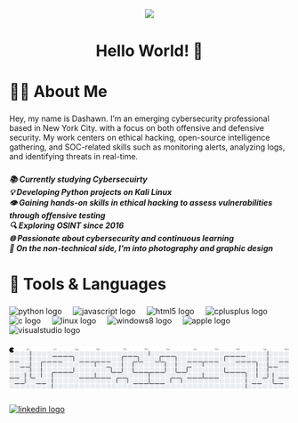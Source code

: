 <div align="center">
  <img height="200" src="https://media1.giphy.com/media/v1.Y2lkPTc5MGI3NjExcmgxNW9xMTA3aW5qMnNwMzRoY3RxYWs1a3FybHljZG51eHBmZnF3aiZlcD12MV9pbnRlcm5hbF9naWZfYnlfaWQmY3Q9Zw/3og0ILLVvPp8d64Jd6/giphy.gif"  />
</div>

###

<h1 align="center">Hello World! 👋</h1>

###

<h1 align="left">👩‍💻  About Me</h1>

###

<h7 align="left">Hey, my name is Dashawn. I’m an emerging cybersecurity professional based in New York City. with a focus on both offensive and defensive security. My work centers on ethical hacking, open-source intelligence gathering, and SOC-related skills such as monitoring alerts, analyzing logs, and identifying threats in real-time.</h5>

###

<h5 align="left">📚   Currently studying Cybersecuirty <br>💡   Developing Python projects on Kali Linux<br>👁️   Gaining hands-on skills in ethical hacking to assess vulnerabilities through offensive testing<br>🔍   Exploring OSINT since 2016<br>🌐   Passionate about cybersecurity and continuous learning<br>📸   On the non-technical side, I’m into photography and graphic design</h5>

###

<h1 align="left">🧠   Tools & Languages</h1>

###

<div align="left">
  <img src="https://cdn.jsdelivr.net/gh/devicons/devicon/icons/python/python-original.svg" height="25" alt="python logo"  />
  <img width="12" />
  <img src="https://cdn.jsdelivr.net/gh/devicons/devicon/icons/javascript/javascript-original.svg" height="25" alt="javascript logo"  />
  <img width="12" />
  <img src="https://cdn.jsdelivr.net/gh/devicons/devicon/icons/html5/html5-original.svg" height="25" alt="html5 logo"  />
  <img width="12" />
  <img src="https://cdn.jsdelivr.net/gh/devicons/devicon/icons/cplusplus/cplusplus-original.svg" height="25" alt="cplusplus logo"  />
  <img width="12" />
  <img src="https://cdn.jsdelivr.net/gh/devicons/devicon/icons/c/c-original.svg" height="25" alt="c logo"  />
  <img width="12" />
  <img src="https://cdn.jsdelivr.net/gh/devicons/devicon/icons/linux/linux-original.svg" height="25" alt="linux logo"  />
  <img width="12" />
  <img src="https://cdn.jsdelivr.net/gh/devicons/devicon/icons/windows8/windows8-original.svg" height="25" alt="windows8 logo"  />
  <img width="12" />
  <img src="https://cdn.jsdelivr.net/gh/devicons/devicon/icons/apple/apple-original.svg" height="25" alt="apple logo"  />
  <img width="12" />
  <img src="https://cdn.jsdelivr.net/gh/devicons/devicon/icons/visualstudio/visualstudio-plain.svg" height="25" alt="visualstudio logo"  />
</div>

###

<picture>
  <source media="(prefers-color-scheme: dark)" srcset="https://raw.githubusercontent.com/phantomny/phantomny/output/pacman-contribution-graph-dark.svg">
  <source media="(prefers-color-scheme: light)" srcset="https://raw.githubusercontent.com/phantomny/phantomny/output/pacman-contribution-graph.svg">
  <img alt="pacman contribution graph" src="https://raw.githubusercontent.com/phantomny/phantomny/output/pacman-contribution-graph.svg">
</picture>

###

<div align="left">
  <a href="https://www.linkedin.com/in/dashawn-elgin-467187126/" target="_blank">
    <img src="https://raw.githubusercontent.com/maurodesouza/profile-readme-generator/master/src/assets/icons/social/linkedin/default.svg" width="52" height="40" alt="linkedin logo"  />
  </a>
</div>

###
